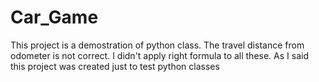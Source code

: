 # Car_Game
This project is a demostration of python class. The travel distance from odometer is not correct. I didn't apply right formula to all these. As I said this project was created just to test python classes
